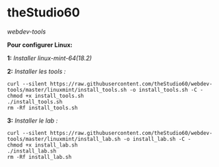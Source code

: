 # theStudio60
*webdev-tools*

**Pour configurer Linux:**

**1:** *Installer linux-mint-64(18.2)*

**2:** *Installer les tools :*
```
curl --silent https://raw.githubusercontent.com/theStudio60/webdev-tools/master/linuxmint/install_tools.sh -o install_tools.sh -C -
chmod +x install_tools.sh
./install_tools.sh
rm -Rf install_tools.sh
```

**3:** *Installer le lab :*
```
curl --silent https://raw.githubusercontent.com/theStudio60/webdev-tools/master/linuxmint/install_lab.sh -o install_lab.sh -C -
chmod +x install_lab.sh
./install_lab.sh
rm -Rf install_lab.sh
```

